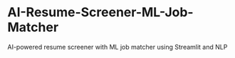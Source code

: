 # AI-Resume-Screener-ML-Job-Matcher
AI-powered resume screener with ML job matcher using Streamlit and NLP

